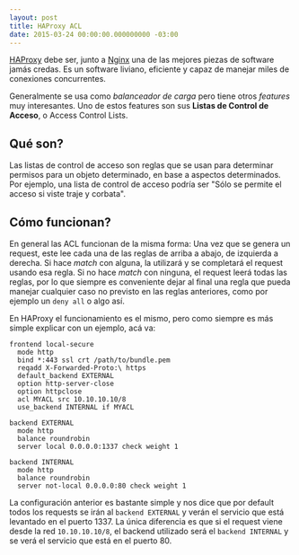 ```yaml
---
layout: post
title: HAProxy ACL
date: 2015-03-24 00:00:00.000000000 -03:00
---
```

[HAProxy](http://www.haproxy.org/) debe ser, junto a [Nginx](http://nginx.org) una de las mejores piezas de software jamás credas. Es un software liviano, eficiente y capaz de manejar miles de conexiones concurrentes. 

Generalmente se usa como *balanceador de carga* pero tiene otros *features* muy interesantes. Uno de estos features son sus **Listas de Control de Acceso**, o Access Control Lists.

## Qué son?
Las listas de control de acceso son reglas que se usan para determinar permisos para un objeto determinado, en base a aspectos determinados. Por ejemplo, una lista de control de acceso podría ser "Sólo se permite el acceso si viste traje y corbata".

## Cómo funcionan?
En general las ACL funcionan de la misma forma: Una vez que se genera un request, este lee cada una de las reglas de arriba a abajo, de izquierda a derecha. Si hace *match* con alguna, la utilizará y se completará el request usando esa regla. Si no hace *match* con ninguna, el request leerá todas las reglas, por lo que siempre es conveniente dejar al final una regla que pueda manejar cualquier caso no previsto en las reglas anteriores, como por ejemplo un `deny all` o algo así.

En HAProxy el funcionamiento es el mismo, pero como siempre es más simple explicar con un ejemplo, acá va:

```
frontend local-secure
  mode http
  bind *:443 ssl crt /path/to/bundle.pem
  reqadd X-Forwarded-Proto:\ https
  default_backend EXTERNAL
  option http-server-close
  option httpclose
  acl MYACL src 10.10.10.10/8
  use_backend INTERNAL if MYACL

backend EXTERNAL
  mode http
  balance roundrobin
  server local 0.0.0.0:1337 check weight 1

backend INTERNAL
  mode http
  balance roundrobin
  server not-local 0.0.0.0:80 check weight 1
```

La configuración anterior es bastante simple y nos dice que por default todos los requests se irán al `backend EXTERNAL` y verán el servicio que está levantado en el puerto 1337. La única diferencia es que si el request viene desde la red `10.10.10.10/8`, el backend utilizado será el `backend INTERNAL` y se verá el servicio que está en el puerto 80.
